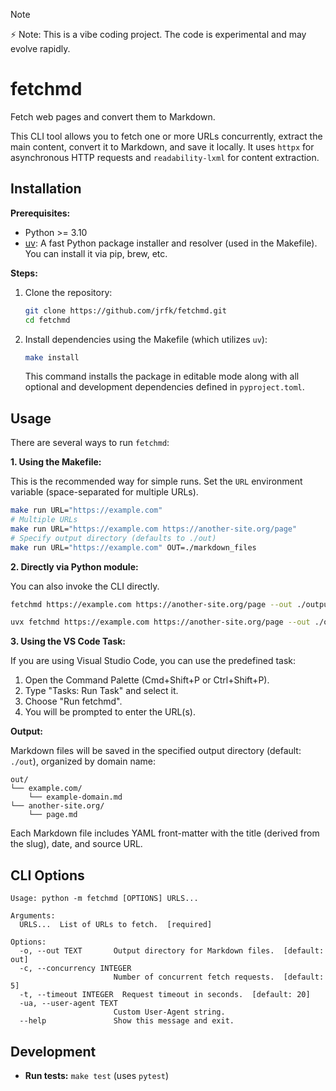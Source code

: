 > [!NOTE]
> ⚡ Note: This is a vibe coding project. The code is experimental and may evolve rapidly.
> 

# fetchmd

Fetch web pages and convert them to Markdown.

This CLI tool allows you to fetch one or more URLs concurrently, extract the main content, convert it to Markdown, and save it locally. It uses `httpx` for asynchronous HTTP requests and `readability-lxml` for content extraction.

## Installation

**Prerequisites:**

*   Python >= 3.10
*   [uv](https://github.com/astral-sh/uv): A fast Python package installer and resolver (used in the Makefile). You can install it via pip, brew, etc.

**Steps:**

1.  Clone the repository:
    ```bash
    git clone https://github.com/jrfk/fetchmd.git
    cd fetchmd
    ```
2.  Install dependencies using the Makefile (which utilizes `uv`):
    ```bash
    make install
    ```
    This command installs the package in editable mode along with all optional and development dependencies defined in `pyproject.toml`.

## Usage

There are several ways to run `fetchmd`:

**1. Using the Makefile:**

This is the recommended way for simple runs. Set the `URL` environment variable (space-separated for multiple URLs).

```bash
make run URL="https://example.com"
# Multiple URLs
make run URL="https://example.com https://another-site.org/page"
# Specify output directory (defaults to ./out)
make run URL="https://example.com" OUT=./markdown_files
```

**2. Directly via Python module:**

You can also invoke the CLI directly.

```bash
fetchmd https://example.com https://another-site.org/page --out ./output --concurrency 10
```


```bash
uvx fetchmd https://example.com https://another-site.org/page --out ./output --concurrency 10
```


**3. Using the VS Code Task:**

If you are using Visual Studio Code, you can use the predefined task:

1.  Open the Command Palette (Cmd+Shift+P or Ctrl+Shift+P).
2.  Type "Tasks: Run Task" and select it.
3.  Choose "Run fetchmd".
4.  You will be prompted to enter the URL(s).

**Output:**

Markdown files will be saved in the specified output directory (default: `./out`), organized by domain name:

```
out/
└── example.com/
    └── example-domain.md
└── another-site.org/
    └── page.md
```

Each Markdown file includes YAML front-matter with the title (derived from the slug), date, and source URL.

## CLI Options

```
Usage: python -m fetchmd [OPTIONS] URLS...

Arguments:
  URLS...  List of URLs to fetch.  [required]

Options:
  -o, --out TEXT       Output directory for Markdown files.  [default: out]
  -c, --concurrency INTEGER
                       Number of concurrent fetch requests.  [default: 5]
  -t, --timeout INTEGER  Request timeout in seconds.  [default: 20]
  -ua, --user-agent TEXT
                       Custom User-Agent string.
  --help               Show this message and exit.
```

## Development

*   **Run tests:** `make test` (uses `pytest`)
